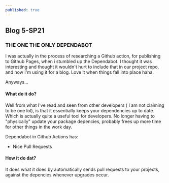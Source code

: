 ```yaml
---
published: true
---
```

## Blog 5-SP21

### THE ONE THE ONLY DEPENDABOT

I was actually in the process of researching a Github action, for publishing to Github Pages, when i stumbled up the Dependabot. I thought it was interesting and thought it wouldn't hurt to include that in our project repo, and now I'm using it for a blog. Love it when things fall into place haha.

Anyways...

#### What do it do?

Well from what I've read and seen from other developers ( I am not claiming to be one lol), is that it essentially keeps your dependencies up to date. Which is actually quite a useful tool for developers. No longer having to "physically" update your package depencies, probably frees up more time for other things in the work day. 

Dependabot in Github Actions has:

- Nice Pull Requests


#### How it do dat?

It does what it does by automatically sends pull requests to your projects, against the depencies whenever upgrades occur.
